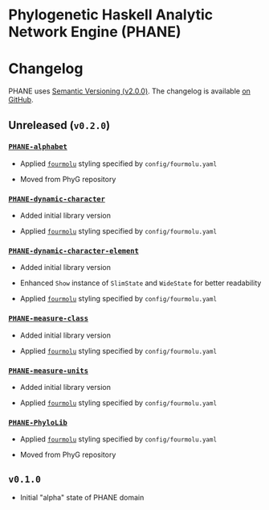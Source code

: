 Phylogenetic Haskell Analytic Network Engine (PHANE)
====================================================

# Changelog

PHANE uses [Semantic Versioning (v2.0.0)][SemVer-URI].
The changelog is available [on GitHub][GitHub-Changelog].


## Unreleased (`v0.2.0`)

### [`PHANE-alphabet`][GitHub-Lib-00]

  * Applied [`fourmolu`][Hackage-fourmolu] styling specified by `config/fourmolu.yaml`

  * Moved from PhyG repository


### [`PHANE-dynamic-character`][GitHub-Lib-04]

  * Added initial library version

  * Applied [`fourmolu`][Hackage-fourmolu] styling specified by `config/fourmolu.yaml`


### [`PHANE-dynamic-character-element`][GitHub-Lib-01]

  * Added initial library version

  * Enhanced `Show` instance of `SlimState` and `WideState` for better readability

  * Applied [`fourmolu`][Hackage-fourmolu] styling specified by `config/fourmolu.yaml`


### [`PHANE-measure-class`][GitHub-Lib-05]

  * Added initial library version

  * Applied [`fourmolu`][Hackage-fourmolu] styling specified by `config/fourmolu.yaml`


### [`PHANE-measure-units`][GitHub-Lib-02]

  * Added initial library version

  * Applied [`fourmolu`][Hackage-fourmolu] styling specified by `config/fourmolu.yaml`


### [`PHANE-PhyloLib`][GitHub-Lib-03]

  * Applied [`fourmolu`][Hackage-fourmolu] styling specified by `config/fourmolu.yaml`

  * Moved from PhyG repository


## `v0.1.0`

  * Initial "alpha" state of PHANE domain


[GitHub-Lib-00]: https://github.com/amnh/PHANE/tree/main/pkg/PHANE-alphabet#readme
[GitHub-Lib-01]: https://github.com/amnh/PHANE/tree/main/pkg/PHANE-dynamic-character-element#readme
[GitHub-Lib-02]: https://github.com/amnh/PHANE/tree/main/pkg/PHANE-measure-units#readme
[GitHub-Lib-03]: https://github.com/amnh/PHANE/tree/main/pkg/PHANE-PhyloLib#phane-phylolib
[GitHub-Lib-04]: https://github.com/amnh/PHANE/tree/main/pkg/PHANE-dynamic-character#readme
[GitHub-Lib-05]: https://github.com/amnh/PHANE/tree/main/pkg/PHANE-measure-class#readme
[GitHub-Changelog]: https://github.com/amnh/PHANE/blob/main/doc/Changelog.md
[Hackage-fourmolu]: https://hackage.haskell.org/package/fourmolu#fourmolu
[SemVer-URI]: https://semver.org/spec/v2.0.0.html

